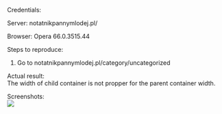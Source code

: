Credentials:  

Server: notatnikpannymlodej.pl/  

Browser:  Opera 66.0.3515.44  

Steps to reproduce:
1. Go to notatnikpannymlodej.pl/category/uncategorized  

Actual result:  
The width of child container is not propper for the parent container width. 

Screenshots:  
<img src="https://1drv.ms/u/s!AodpVRGnPfx-kDTbEfaqW_yz2G5k"></img>
